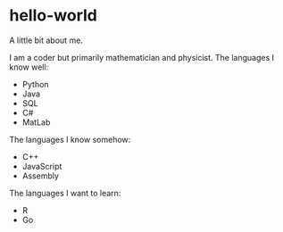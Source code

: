 # hello-world
A little bit about me.

I am a coder but primarily mathematician and physicist. 
The languages I know well:
- Python
- Java
- SQL
- C#
- MatLab

The languages I know somehow:
- C++
- JavaScript
- Assembly

The languages I want to learn:
- R
- Go
